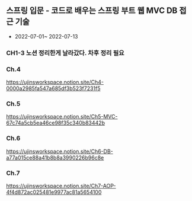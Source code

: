 
## 스프링 입문 - 코드로 배우는 스프링 부트 웹 MVC DB 접근 기술
- 2022-07-01~ 2022-07-13

### CH1-3 노션 정리한게 날라갔다. 차후 정리 필요
### Ch.4
https://ujinsworkspace.notion.site/Ch4-0000a2985fa547a685df3b523f7231f5
### Ch.5
https://ujinsworkspace.notion.site/Ch5-MVC-67c74a5cb5ea46ce98f35c340b83442b
### Ch.6
https://ujinsworkspace.notion.site/Ch6-DB-a77a015ce88a41b8b8a3990226b96c8e
### Ch.7
https://ujinsworkspace.notion.site/Ch7-AOP-4f4d872ac025481e9977ac81a5654100
